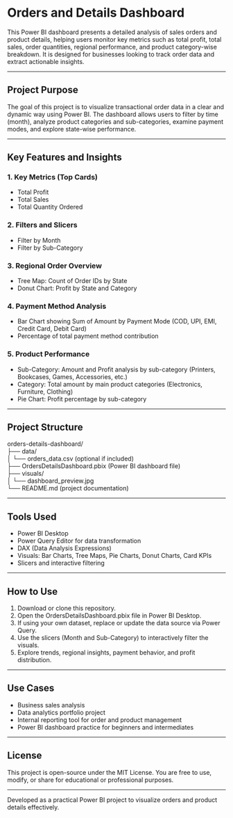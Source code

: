 # Orders and Details Dashboard

This Power BI dashboard presents a detailed analysis of sales orders and product details, helping users monitor key metrics such as total profit, total sales, order quantities, regional performance, and product category-wise breakdown. It is designed for businesses looking to track order data and extract actionable insights.

---

## Project Purpose

The goal of this project is to visualize transactional order data in a clear and dynamic way using Power BI. The dashboard allows users to filter by time (month), analyze product categories and sub-categories, examine payment modes, and explore state-wise performance.

---

## Key Features and Insights

### 1. Key Metrics (Top Cards)

- Total Profit  
- Total Sales  
- Total Quantity Ordered  

### 2. Filters and Slicers

- Filter by Month  
- Filter by Sub-Category  

### 3. Regional Order Overview

- Tree Map: Count of Order IDs by State  
- Donut Chart: Profit by State and Category  

### 4. Payment Method Analysis

- Bar Chart showing Sum of Amount by Payment Mode (COD, UPI, EMI, Credit Card, Debit Card)  
- Percentage of total payment method contribution  

### 5. Product Performance

- Sub-Category: Amount and Profit analysis by sub-category (Printers, Bookcases, Games, Accessories, etc.)  
- Category: Total amount by main product categories (Electronics, Furniture, Clothing)  
- Pie Chart: Profit percentage by sub-category  

---

## Project Structure

orders-details-dashboard/  
├── data/  
│   └── orders_data.csv (optional if included)  
├── OrdersDetailsDashboard.pbix (Power BI dashboard file)  
├── visuals/  
│   └── dashboard_preview.jpg  
└── README.md (project documentation)

---

## Tools Used

- Power BI Desktop  
- Power Query Editor for data transformation  
- DAX (Data Analysis Expressions)  
- Visuals: Bar Charts, Tree Maps, Pie Charts, Donut Charts, Card KPIs  
- Slicers and interactive filtering  

---

## How to Use

1. Download or clone this repository.  
2. Open the OrdersDetailsDashboard.pbix file in Power BI Desktop.  
3. If using your own dataset, replace or update the data source via Power Query.  
4. Use the slicers (Month and Sub-Category) to interactively filter the visuals.  
5. Explore trends, regional insights, payment behavior, and profit distribution.  

---

## Use Cases

- Business sales analysis  
- Data analytics portfolio project  
- Internal reporting tool for order and product management  
- Power BI dashboard practice for beginners and intermediates  

---

## License

This project is open-source under the MIT License. You are free to use, modify, or share for educational or professional purposes.

---

Developed as a practical Power BI project to visualize orders and product details effectively.
